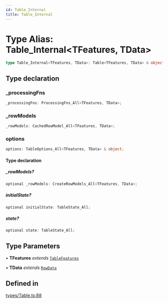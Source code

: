 ```yaml
---
id: Table_Internal
title: Table_Internal
---
```


# Type Alias: Table\_Internal\<TFeatures, TData\>

```ts
type Table_Internal<TFeatures, TData>: Table<TFeatures, TData> & object;
```

## Type declaration

### \_processingFns

```ts
_processingFns: ProcessingFns_All<TFeatures, TData>;
```

### \_rowModels

```ts
_rowModels: CachedRowModel_All<TFeatures, TData>;
```

### options

```ts
options: TableOptions_All<TFeatures, TData> & object;
```

#### Type declaration

##### \_rowModels?

```ts
optional _rowModels: CreateRowModels_All<TFeatures, TData>;
```

##### initialState?

```ts
optional initialState: TableState_All;
```

##### state?

```ts
optional state: TableState_All;
```

## Type Parameters

• **TFeatures** *extends* [`TableFeatures`](tablefeatures.md)

• **TData** *extends* [`RowData`](rowdata.md)

## Defined in

[types/Table.ts:88](https://github.com/TanStack/table/blob/main/packages/table-core/src/types/Table.ts#L88)
